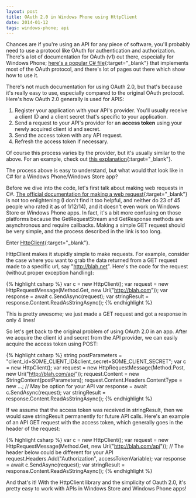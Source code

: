 ```yaml
---
layout: post
title: OAuth 2.0 in Windows Phone using HttpClient
date: 2014-01-12
tags: windows-phone; api
---
```


Chances are if you're using an API for any piece of software, you'll probably need to use a protocol like OAuth for authentication and authorization. There's a lot of documentation for OAuth (v1) out there, especially for Windows Phone; [here's a popular C# file](http://oauth.googlecode.com/svn/code/csharp/OAuthBase.cs){:target="_blank"} that implements most of the OAuth protocol, and there's lot of pages out there which show how to use it.

<!--more-->

There's not much documentation for using OAuth 2.0, but that's because it's really easy to use, especially compared to the original OAuth protocol. Here's how OAuth 2.0 generally is used for APIS:
 1. Register your application with your API's provider. You'll usually receive a client ID and a client secret that's specific to your application.
 2. Send a request to your API's provider for an <b>access token</b> using your newly acquired client id and secret.
 3. Send the access token with any API request.
 4. Refresh the access token if necessary.

Of course this process varies by the provider, but it's usually similar to the above. For an example, check out [this explanation](https://developers.google.com/accounts/docs/OAuth2){:target="_blank"}.

The process above is easy to understand, but what would that look like in C# for a Windows Phone/Windows Store app?

Before we dive into the code, let's first talk about making web requests in C#. [The official documentation for making a web request](http://msdn.microsoft.com/en-us/library/debx8sh9(v=vs.110).aspx){:target="_blank"} is not too enlightening (I don't find it too helpful, and neither do 23 of 45 people who rated it as of 1/12/14), and it doesn't even work on Windows Store or Windows Phone apps. In fact, it's a bit more confusing on those platforms because the GetRequestStream and GetResponse methods are asynchronous and require callbacks. Making a simple GET request should be very simple, and the process described in the link is too long.

Enter [HttpClient](http://msdn.microsoft.com/en-us/library/system.net.http.httpclient(v=vs.110).aspx){:target="_blank"}.

HttpClient makes it stupidly simple to make requests. For example, consider the case where you want to grab the data returned from a GET request made to a specific url, say "http://blah.net". Here's the code for the request (without proper exception handling):

{% highlight csharp %}
var c = new HttpClient();
var request = new HttpRequestMessage(Method.Get, new Uri("http://blah.com"));
var response = await c.SendAsync(request);
var stringResult = response.Content.ReadAsStringAsync();
{% endhighlight %}

This is pretty awesome; we just made a GET request and got a response in only 4 lines!

So let's get back to the original problem of using OAuth 2.0 in an app. After we acquire the client id and secret from the API provider, we can easily acquire the access token using POST:

{% highlight csharp %}
string postParameters = "client_id=SOME_CLIENT_ID&client_secret=SOME_CLIENT_SECRET";
var c = new HttpClient();
var request = new HttpRequestMessage(Method.Post, new Uri("http://blah.com/api"));
request.Content = new StringContent(postParameters);
request.Content.Headers.ContentType = new ...; // May be option for your API
var response = await c.SendAsync(request);
var stringResult = response.Content.ReadAsStringAsync();
{% endhighlight %}

If we assume that the access token was received in stringResult, then we would save stringResult permanently for future API calls. Here's an example of an API GET request with the access token, which generally goes in the header of the request:

{% highlight csharp %}
var c = new HttpClient();
var request = new HttpRequestMessage(Method.Get, new Uri("http://blah.com/api"));
// The header below could be different for your API
request.Headers.Add("Authorization", accessTokenVariable);
var response = await c.SendAsync(request);
var stringResult = response.Content.ReadAsStringAsync();
{% endhighlight %}

And that's it! With the HttpClient library and the simplicity of Oauth 2.0, it's pretty easy to work with APIs in Windows Store and Windows Phone apps!